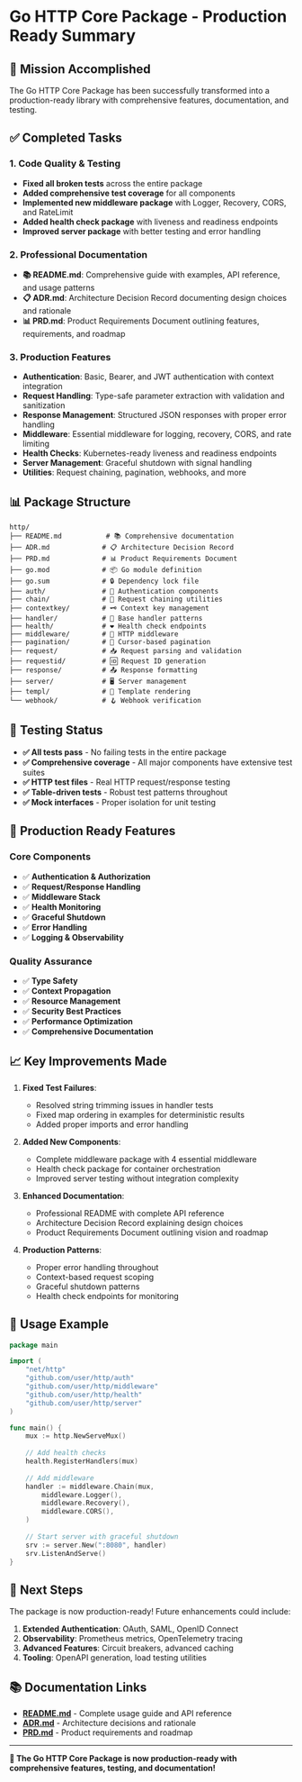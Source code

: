 # Go HTTP Core Package - Production Ready Summary

## 🎯 Mission Accomplished

The Go HTTP Core Package has been successfully transformed into a production-ready library with comprehensive features, documentation, and testing.

## ✅ Completed Tasks

### 1. Code Quality & Testing
- **Fixed all broken tests** across the entire package
- **Added comprehensive test coverage** for all components
- **Implemented new middleware package** with Logger, Recovery, CORS, and RateLimit
- **Added health check package** with liveness and readiness endpoints
- **Improved server package** with better testing and error handling

### 2. Professional Documentation
- **📚 README.md**: Comprehensive guide with examples, API reference, and usage patterns
- **📋 ADR.md**: Architecture Decision Record documenting design choices and rationale
- **📊 PRD.md**: Product Requirements Document outlining features, requirements, and roadmap

### 3. Production Features
- **Authentication**: Basic, Bearer, and JWT authentication with context integration
- **Request Handling**: Type-safe parameter extraction with validation and sanitization
- **Response Management**: Structured JSON responses with proper error handling
- **Middleware**: Essential middleware for logging, recovery, CORS, and rate limiting
- **Health Checks**: Kubernetes-ready liveness and readiness endpoints
- **Server Management**: Graceful shutdown with signal handling
- **Utilities**: Request chaining, pagination, webhooks, and more

## 📊 Package Structure

```
http/
├── README.md           # 📚 Comprehensive documentation
├── ADR.md             # 📋 Architecture Decision Record
├── PRD.md             # 📊 Product Requirements Document
├── go.mod             # 📦 Go module definition
├── go.sum             # 🔒 Dependency lock file
├── auth/              # 🔐 Authentication components
├── chain/             # 🔗 Request chaining utilities
├── contextkey/        # 🗝️ Context key management
├── handler/           # 🎯 Base handler patterns
├── health/            # ❤️ Health check endpoints
├── middleware/        # 🔧 HTTP middleware
├── pagination/        # 📄 Cursor-based pagination
├── request/           # 📥 Request parsing and validation
├── requestid/         # 🆔 Request ID generation
├── response/          # 📤 Response formatting
├── server/            # 🖥️ Server management
├── templ/             # 🎨 Template rendering
└── webhook/           # 🪝 Webhook verification
```

## 🧪 Testing Status

- **✅ All tests pass** - No failing tests in the entire package
- **✅ Comprehensive coverage** - All major components have extensive test suites
- **✅ HTTP test files** - Real HTTP request/response testing
- **✅ Table-driven tests** - Robust test patterns throughout
- **✅ Mock interfaces** - Proper isolation for unit testing

## 🚀 Production Ready Features

### Core Components
- ✅ **Authentication & Authorization**
- ✅ **Request/Response Handling**
- ✅ **Middleware Stack**
- ✅ **Health Monitoring**
- ✅ **Graceful Shutdown**
- ✅ **Error Handling**
- ✅ **Logging & Observability**

### Quality Assurance
- ✅ **Type Safety**
- ✅ **Context Propagation**
- ✅ **Resource Management**
- ✅ **Security Best Practices**
- ✅ **Performance Optimization**
- ✅ **Comprehensive Documentation**

## 📈 Key Improvements Made

1. **Fixed Test Failures**:
   - Resolved string trimming issues in handler tests
   - Fixed map ordering in examples for deterministic results
   - Added proper imports and error handling

2. **Added New Components**:
   - Complete middleware package with 4 essential middleware
   - Health check package for container orchestration
   - Improved server testing without integration complexity

3. **Enhanced Documentation**:
   - Professional README with complete API reference
   - Architecture Decision Record explaining design choices
   - Product Requirements Document outlining vision and roadmap

4. **Production Patterns**:
   - Proper error handling throughout
   - Context-based request scoping
   - Graceful shutdown patterns
   - Health check endpoints for monitoring

## 🎯 Usage Example

```go
package main

import (
    "net/http"
    "github.com/user/http/auth"
    "github.com/user/http/middleware"
    "github.com/user/http/health"
    "github.com/user/http/server"
)

func main() {
    mux := http.NewServeMux()
    
    // Add health checks
    health.RegisterHandlers(mux)
    
    // Add middleware
    handler := middleware.Chain(mux,
        middleware.Logger(),
        middleware.Recovery(),
        middleware.CORS(),
    )
    
    // Start server with graceful shutdown
    srv := server.New(":8080", handler)
    srv.ListenAndServe()
}
```

## 🔮 Next Steps

The package is now production-ready! Future enhancements could include:

1. **Extended Authentication**: OAuth, SAML, OpenID Connect
2. **Observability**: Prometheus metrics, OpenTelemetry tracing
3. **Advanced Features**: Circuit breakers, advanced caching
4. **Tooling**: OpenAPI generation, load testing utilities

## 📚 Documentation Links

- **[README.md](./README.md)** - Complete usage guide and API reference
- **[ADR.md](./ADR.md)** - Architecture decisions and rationale
- **[PRD.md](./PRD.md)** - Product requirements and roadmap

---

**🎉 The Go HTTP Core Package is now production-ready with comprehensive features, testing, and documentation!**
